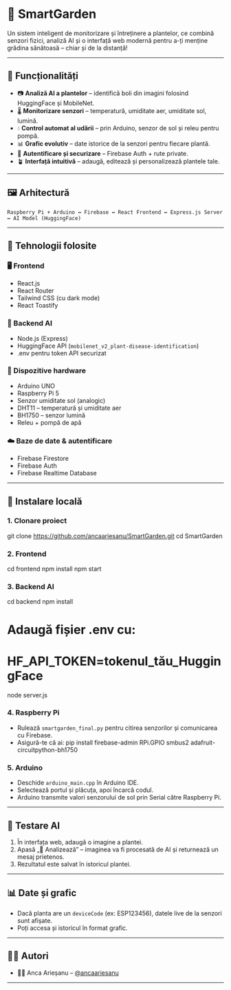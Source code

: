 # 🌱 SmartGarden

Un sistem inteligent de monitorizare și întreținere a plantelor, ce combină senzori fizici, analiză AI și o interfață web modernă pentru a-ți menține grădina sănătoasă – chiar și de la distanță!

---

## 🧠 Funcționalități

- 📷 **Analiză AI a plantelor** – identifică boli din imagini folosind HuggingFace și MobileNet.
- 🌡️ **Monitorizare senzori** – temperatură, umiditate aer, umiditate sol, lumină.
- 💧 **Control automat al udării** – prin Arduino, senzor de sol și releu pentru pompă.
- 📊 **Grafic evolutiv** – date istorice de la senzori pentru fiecare plantă.
- 🔐 **Autentificare și securizare** – Firebase Auth + rute private.
- 🪴 **Interfață intuitivă** – adaugă, editează și personalizează plantele tale.

---

## 🖼️ Arhitectură

```
Raspberry Pi + Arduino ↔ Firebase ↔ React Frontend ↔ Express.js Server ↔ AI Model (HuggingFace)
```

---

## 🔧 Tehnologii folosite

### 🖥️ Frontend
- React.js
- React Router
- Tailwind CSS (cu dark mode)
- React Toastify

### 🧠 Backend AI
- Node.js (Express)
- HuggingFace API (`mobilenet_v2_plant-disease-identification`)
- .env pentru token API securizat

### 🔌 Dispozitive hardware
- Arduino UNO
- Raspberry Pi 5
- Senzor umiditate sol (analogic)
- DHT11 – temperatură și umiditate aer
- BH1750 – senzor lumină
- Releu + pompă de apă

### ☁️ Baze de date & autentificare
- Firebase Firestore
- Firebase Auth
- Firebase Realtime Database
---

## 🚀 Instalare locală

### 1. Clonare proiect
git clone https://github.com/ancaariesanu/SmartGarden.git
cd SmartGarden

### 2. Frontend
cd frontend
npm install
npm start

### 3. Backend AI
cd backend
npm install
# Adaugă fișier .env cu:
# HF_API_TOKEN=tokenul_tău_HuggingFace
node server.js

### 4. Raspberry Pi
- Rulează `smartgarden_final.py` pentru citirea senzorilor și comunicarea cu Firebase.
- Asigură-te că ai:
  pip install firebase-admin RPi.GPIO smbus2 adafruit-circuitpython-bh1750

### 5. Arduino
- Deschide `arduino_main.cpp` în Arduino IDE.
- Selectează portul și plăcuța, apoi încarcă codul.
- Arduino transmite valori senzorului de sol prin Serial către Raspberry Pi.

---

## 🧪 Testare AI
1. În interfața web, adaugă o imagine a plantei.
2. Apasă „🧠 Analizează” – imaginea va fi procesată de AI și returnează un mesaj prietenos.
3. Rezultatul este salvat în istoricul plantei.

---

## 📊 Date și grafic
- Dacă planta are un `deviceCode` (ex: ESP123456), datele live de la senzori sunt afișate.
- Poți accesa și istoricul în format grafic.

---
## 👩‍💻 Autori

- 👩‍💻 Anca Arieșanu – [@ancaariesanu](https://github.com/ancaariesanu)

---
